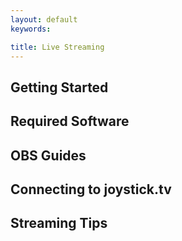 ```yaml
---
layout: default
keywords:

title: Live Streaming
---
```


## Getting Started

## Required Software

## OBS Guides

## Connecting to joystick.tv

## Streaming Tips

